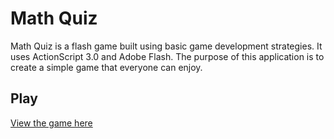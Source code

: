 # Math Quiz
Math Quiz is a flash game built using basic game development strategies. It uses ActionScript 3.0 and Adobe Flash. The purpose of this application is to create a simple game that everyone can enjoy.

## Play
<a href="http://ryanisler.com/experiments/math-quiz/">View the game here</a>